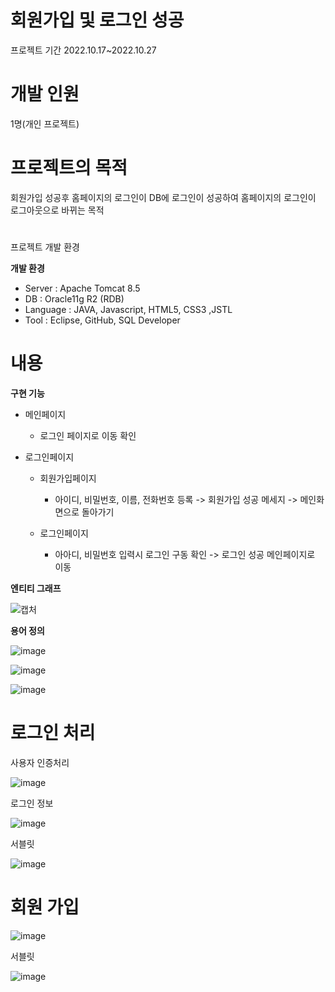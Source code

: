 # 회원가입 및 로그인 성공
프로젝트 기간 2022.10.17~2022.10.27

# 개발 인원
1명(개인 프로젝트)

# 프로젝트의 목적
회원가입 성공후 홈페이지의 로그인이 DB에 로그인이 성공하여 홈페이지의 로그인이 로그아웃으로 바뀌는 목적

#
프로젝트 개발 환경

**개발 환경**

+ Server : Apache Tomcat 8.5
+ DB : Oracle11g R2 (RDB)
+ Language : JAVA, Javascript, HTML5, CSS3 ,JSTL
+ Tool : Eclipse, GitHub, SQL Developer

# 내용

**구현 기능**

* 메인페이지
    - 로그인 페이지로 이동 확인
    
* 로그인페이지
    - 회원가입페이지   
        + 아이디, 비밀번호, 이름, 전화번호 등록 -> 회원가입 성공 메세지 -> 메인화면으로 돌아가기
        
    - 로그인페이지
        + 아아디, 비밀번호 입력시 로그인 구동 확인 -> 로그인 성공 메인페이지로 이동
        
        
**엔티티 그래프**


![캡처](https://user-images.githubusercontent.com/117800561/201298587-d2d369d1-2dae-41d5-90f9-19e8d81d4d1b.PNG)

**용어 정의**

![image](https://user-images.githubusercontent.com/117800561/201299399-300b59c2-24fe-4a00-99fb-24acad1cfc00.png)

![image](https://user-images.githubusercontent.com/117800561/201299456-3a548164-ad4a-42ab-9537-9df55e63face.png)

![image](https://user-images.githubusercontent.com/117800561/201299276-5b09bfe3-a2c7-44f6-8c42-c4c293cb301b.png)

# 로그인 처리

사용자 인증처리

![image](https://user-images.githubusercontent.com/117800561/202647423-7c8e1130-d56e-4170-bf4a-4e14a4b33d6e.png)

로그인 정보 

![image](https://user-images.githubusercontent.com/117800561/202640543-d78f92ef-bf4d-43c0-8d20-5be629544928.png)

서블릿

![image](https://user-images.githubusercontent.com/117800561/202640704-e7109137-254f-4d1a-a506-c7803307d0e7.png)

# 회원 가입

![image](https://user-images.githubusercontent.com/117800561/202640763-1220e8c5-96bd-4663-b95d-e2952bc44384.png)

서블릿

![image](https://user-images.githubusercontent.com/117800561/202640831-520809c9-d7cf-4d99-86ae-e69c0e9f2a10.png)


